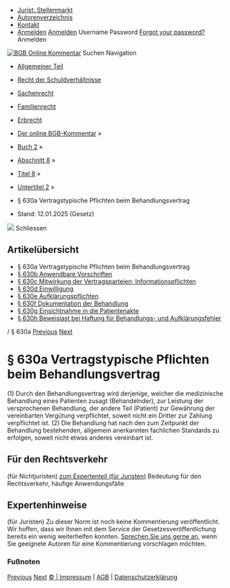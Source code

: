   * [Jurist. Stellenmarkt](https://bgb.kommentar.de/Buch-2/Abschnitt-8/Titel-8/Untertitel-2/</job-board> "Jurist. Stellenmarkt")
  * [Autorenverzeichnis](https://bgb.kommentar.de/Buch-2/Abschnitt-8/Titel-8/Untertitel-2/</Autorenverzeichnis> "Autorenverzeichnis")
  * [Kontakt](https://bgb.kommentar.de/Buch-2/Abschnitt-8/Titel-8/Untertitel-2/</Kontakt>)
  * [Anmelden](https://bgb.kommentar.de/Buch-2/Abschnitt-8/Titel-8/Untertitel-2/<#login> "show login form") [Anmelden](https://bgb.kommentar.de/Buch-2/Abschnitt-8/Titel-8/Untertitel-2/<#> "hide login form") Username Password
[Forgot your password?](https://bgb.kommentar.de/Buch-2/Abschnitt-8/Titel-8/Untertitel-2/</user/forgotpassword>) Anmelden 


[![BGB Online Kommentar](https://bgb.kommentar.de/extension/bgb/design/bgb/images/logo.png)](https://bgb.kommentar.de/Buch-2/Abschnitt-8/Titel-8/Untertitel-2/</> "BGB Online Kommentar")
Suchen
Navigation
  * [Allgemeiner Teil](https://bgb.kommentar.de/Buch-2/Abschnitt-8/Titel-8/Untertitel-2/</Buch-1>)
  * [Recht der Schuldverhältnisse](https://bgb.kommentar.de/Buch-2/Abschnitt-8/Titel-8/Untertitel-2/</Buch-2>)
  * [Sachenrecht](https://bgb.kommentar.de/Buch-2/Abschnitt-8/Titel-8/Untertitel-2/</Buch-3>)
  * [Familienrecht](https://bgb.kommentar.de/Buch-2/Abschnitt-8/Titel-8/Untertitel-2/</Buch-4>)
  * [Erbrecht](https://bgb.kommentar.de/Buch-2/Abschnitt-8/Titel-8/Untertitel-2/</Buch-5>)


  * [Der online BGB-Kommentar](https://bgb.kommentar.de/Buch-2/Abschnitt-8/Titel-8/Untertitel-2/</>) »
  * [Buch 2](https://bgb.kommentar.de/Buch-2/Abschnitt-8/Titel-8/Untertitel-2/</Buch-2>) »
  * [Abschnitt 8](https://bgb.kommentar.de/Buch-2/Abschnitt-8/Titel-8/Untertitel-2/</Buch-2/Abschnitt-8>) »
  * [Titel 8](https://bgb.kommentar.de/Buch-2/Abschnitt-8/Titel-8/Untertitel-2/</Buch-2/Abschnitt-8/Titel-8>) »
  * [Untertitel 2](https://bgb.kommentar.de/Buch-2/Abschnitt-8/Titel-8/Untertitel-2/</Buch-2/Abschnitt-8/Titel-8/Untertitel-2>) »
  * § 630a Vertragstypische Pflichten beim Behandlungsvertrag 
  * Stand: 12.01.2025 (Gesetz) 


![](https://vg01.met.vgwort.de/na/1c9909529ead4f509072c06d9081a7d5)
Schliessen 
## Artikelübersicht
  * § 630a Vertragstypische Pflichten beim Behandlungsvertrag 
  * [ § 630b Anwendbare Vorschriften ](https://bgb.kommentar.de/Buch-2/Abschnitt-8/Titel-8/Untertitel-2/</Buch-2/Abschnitt-8/Titel-8/Untertitel-2/Anwendbare-Vorschriften>)
  * [ § 630c Mitwirkung der Vertragsparteien; Informationspflichten ](https://bgb.kommentar.de/Buch-2/Abschnitt-8/Titel-8/Untertitel-2/</Buch-2/Abschnitt-8/Titel-8/Untertitel-2/Mitwirkung-der-Vertragsparteien-Informationspflichten>)
  * [ § 630d Einwilligung ](https://bgb.kommentar.de/Buch-2/Abschnitt-8/Titel-8/Untertitel-2/</Buch-2/Abschnitt-8/Titel-8/Untertitel-2/Einwilligung>)
  * [ § 630e Aufklärungspflichten ](https://bgb.kommentar.de/Buch-2/Abschnitt-8/Titel-8/Untertitel-2/</Buch-2/Abschnitt-8/Titel-8/Untertitel-2/Aufklaerungspflichten>)
  * [ § 630f Dokumentation der Behandlung ](https://bgb.kommentar.de/Buch-2/Abschnitt-8/Titel-8/Untertitel-2/</Buch-2/Abschnitt-8/Titel-8/Untertitel-2/Dokumentation-der-Behandlung>)
  * [ § 630g Einsichtnahme in die Patientenakte ](https://bgb.kommentar.de/Buch-2/Abschnitt-8/Titel-8/Untertitel-2/</Buch-2/Abschnitt-8/Titel-8/Untertitel-2/Einsichtnahme-in-die-Patientenakte>)
  * [ § 630h Beweislast bei Haftung für Behandlungs- und Aufklärungsfehler ](https://bgb.kommentar.de/Buch-2/Abschnitt-8/Titel-8/Untertitel-2/</Buch-2/Abschnitt-8/Titel-8/Untertitel-2/Beweislast-bei-Haftung-fuer-Behandlungs-und-Aufklaerungsfehler>)


/ § 630a 
[Previous](https://bgb.kommentar.de/Buch-2/Abschnitt-8/Titel-8/Untertitel-2/</Buch-2/Abschnitt-8/Titel-8/Untertitel-1/Pflicht-zur-Zeugniserteilung> "§ 630 Pflicht zur Zeugniserteilung") [Next](https://bgb.kommentar.de/Buch-2/Abschnitt-8/Titel-8/Untertitel-2/</Buch-2/Abschnitt-8/Titel-8/Untertitel-2/Anwendbare-Vorschriften> "§ 630b Anwendbare Vorschriften")
# § 630a Vertragstypische Pflichten beim Behandlungsvertrag
(1) Durch den Behandlungsvertrag wird derjenige, welcher die medizinische Behandlung eines Patienten zusagt (Behandelnder), zur Leistung der versprochenen Behandlung, der andere Teil (Patient) zur Gewährung der vereinbarten Vergütung verpflichtet, soweit nicht ein Dritter zur Zahlung verpflichtet ist.
(2) Die Behandlung hat nach den zum Zeitpunkt der Behandlung bestehenden, allgemein anerkannten fachlichen Standards zu erfolgen, soweit nicht etwas anderes vereinbart ist.
## Für den Rechtsverkehr 
(für Nichtjuristen)
[zum Expertenteil (für Juristen)](https://bgb.kommentar.de/Buch-2/Abschnitt-8/Titel-8/Untertitel-2/<#expertenhinweise>)
Bedeutung für den Rechtsverkehr, häufige Anwendungsfälle
## Expertenhinweise
(für Juristen)
Zu dieser Norm ist noch keine Kommentierung veröffentlicht. Wir hoffen, dass wir Ihnen mit dem Service der Gesetzesveröffentlichung bereits ein wenig weiterhelfen konnten. [Sprechen Sie uns gerne an](https://bgb.kommentar.de/Buch-2/Abschnitt-8/Titel-8/Untertitel-2/</Kontakt>), wenn Sie geeignete Autoren für eine Kommentierung vorschlagen möchten. 
### Fußnoten
[Previous](https://bgb.kommentar.de/Buch-2/Abschnitt-8/Titel-8/Untertitel-2/</Buch-2/Abschnitt-8/Titel-8/Untertitel-1/Pflicht-zur-Zeugniserteilung> "§ 630 Pflicht zur Zeugniserteilung") [Next](https://bgb.kommentar.de/Buch-2/Abschnitt-8/Titel-8/Untertitel-2/</Buch-2/Abschnitt-8/Titel-8/Untertitel-2/Anwendbare-Vorschriften> "§ 630b Anwendbare Vorschriften")
[© | Impressum](https://bgb.kommentar.de/Buch-2/Abschnitt-8/Titel-8/Untertitel-2/</Kontakt>) | [AGB](https://bgb.kommentar.de/Buch-2/Abschnitt-8/Titel-8/Untertitel-2/</AGB>) | [Datenschutzerklärung](https://bgb.kommentar.de/Buch-2/Abschnitt-8/Titel-8/Untertitel-2/</Datenschutzerklaerung-fuer-Leser>)
